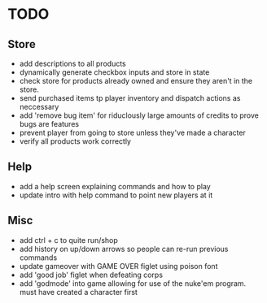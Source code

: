# TODO

## Store

- add descriptions to all products
- dynamically generate checkbox inputs and store in state
- check store for products already owned and ensure they aren't in the store.
- send purchased items tp player inventory and dispatch actions as neccessary
- add 'remove bug item' for riduclously large amounts of credits to prove bugs are features
- prevent player from going to store unless they've made a character
- verify all products work correctly

## Help

- add a help screen explaining commands and how to play
- update intro with help command to point new players at it

## Misc

- add ctrl + c to quite run/shop
- add history on up/down arrows so people can re-run previous commands
- update gameover with GAME OVER figlet using poison font
- add 'good job' figlet when defeating corps
- add 'godmode' into game allowing for use of the nuke'em program. must have created a character first
